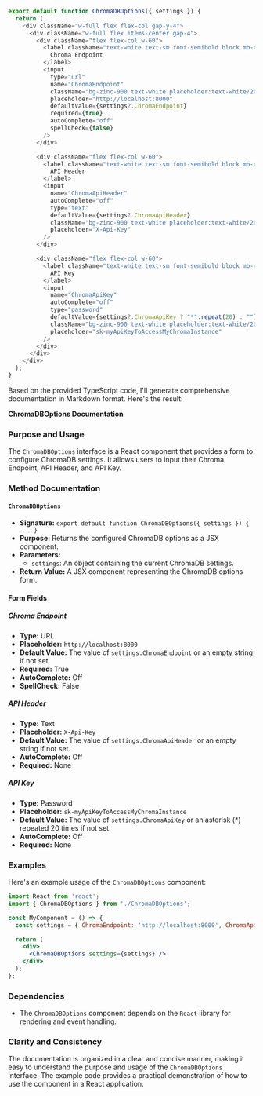 ```javascript
export default function ChromaDBOptions({ settings }) {
  return (
    <div className="w-full flex flex-col gap-y-4">
      <div className="w-full flex items-center gap-4">
        <div className="flex flex-col w-60">
          <label className="text-white text-sm font-semibold block mb-4">
            Chroma Endpoint
          </label>
          <input
            type="url"
            name="ChromaEndpoint"
            className="bg-zinc-900 text-white placeholder:text-white/20 text-sm rounded-lg focus:border-white block w-full p-2.5"
            placeholder="http://localhost:8000"
            defaultValue={settings?.ChromaEndpoint}
            required={true}
            autoComplete="off"
            spellCheck={false}
          />
        </div>

        <div className="flex flex-col w-60">
          <label className="text-white text-sm font-semibold block mb-4">
            API Header
          </label>
          <input
            name="ChromaApiHeader"
            autoComplete="off"
            type="text"
            defaultValue={settings?.ChromaApiHeader}
            className="bg-zinc-900 text-white placeholder:text-white/20 text-sm rounded-lg focus:border-white block w-full p-2.5"
            placeholder="X-Api-Key"
          />
        </div>

        <div className="flex flex-col w-60">
          <label className="text-white text-sm font-semibold block mb-4">
            API Key
          </label>
          <input
            name="ChromaApiKey"
            autoComplete="off"
            type="password"
            defaultValue={settings?.ChromaApiKey ? "*".repeat(20) : ""}
            className="bg-zinc-900 text-white placeholder:text-white/20 text-sm rounded-lg focus:border-white block w-full p-2.5"
            placeholder="sk-myApiKeyToAccessMyChromaInstance"
          />
        </div>
      </div>
    </div>
  );
}

```
Based on the provided TypeScript code, I'll generate comprehensive documentation in Markdown format. Here's the result:

**ChromaDBOptions Documentation**

### Purpose and Usage

The `ChromaDBOptions` interface is a React component that provides a form to configure ChromaDB settings. It allows users to input their Chroma Endpoint, API Header, and API Key.

### Method Documentation

#### `ChromaDBOptions`

* **Signature:** `export default function ChromaDBOptions({ settings }) { ... }`
* **Purpose:** Returns the configured ChromaDB options as a JSX component.
* **Parameters:**
	+ `settings`: An object containing the current ChromaDB settings.
* **Return Value:** A JSX component representing the ChromaDB options form.

#### Form Fields

##### Chroma Endpoint

* **Type:** URL
* **Placeholder:** `http://localhost:8000`
* **Default Value:** The value of `settings.ChromaEndpoint` or an empty string if not set.
* **Required:** True
* **AutoComplete:** Off
* **SpellCheck:** False

##### API Header

* **Type:** Text
* **Placeholder:** `X-Api-Key`
* **Default Value:** The value of `settings.ChromaApiHeader` or an empty string if not set.
* **AutoComplete:** Off
* **Required:** None

##### API Key

* **Type:** Password
* **Placeholder:** `sk-myApiKeyToAccessMyChromaInstance`
* **Default Value:** The value of `settings.ChromaApiKey` or an asterisk (*) repeated 20 times if not set.
* **AutoComplete:** Off
* **Required:** None

### Examples

Here's an example usage of the `ChromaDBOptions` component:
```jsx
import React from 'react';
import { ChromaDBOptions } from './ChromaDBOptions';

const MyComponent = () => {
  const settings = { ChromaEndpoint: 'http://localhost:8000', ChromaApiHeader: 'X-Api-Key', ChromaApiKey: 'myApiKey' };

  return (
    <div>
      <ChromaDBOptions settings={settings} />
    </div>
  );
};
```
### Dependencies

* The `ChromaDBOptions` component depends on the `React` library for rendering and event handling.

### Clarity and Consistency

The documentation is organized in a clear and concise manner, making it easy to understand the purpose and usage of the `ChromaDBOptions` interface. The example code provides a practical demonstration of how to use the component in a React application.